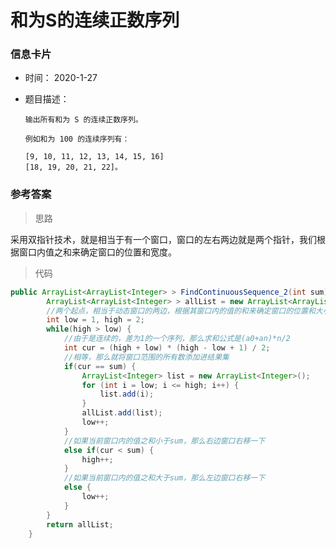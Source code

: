 # 和为S的连续正数序列 

### 信息卡片 

- 时间： 2020-1-27

- 题目描述：

  ```
  输出所有和为 S 的连续正数序列。
  
  例如和为 100 的连续序列有：
  
  [9, 10, 11, 12, 13, 14, 15, 16]
  [18, 19, 20, 21, 22]。
  ```





### 参考答案

> 思路

采用双指针技术，就是相当于有一个窗口，窗口的左右两边就是两个指针，我们根据窗口内值之和来确定窗口的位置和宽度。 




> 代码

```java
public ArrayList<ArrayList<Integer> > FindContinuousSequence_2(int sum) {
		ArrayList<ArrayList<Integer> > allList = new ArrayList<ArrayList<Integer> >();
		//两个起点，相当于动态窗口的两边，根据其窗口内的值的和来确定窗口的位置和大小
		int low = 1, high = 2;
		while(high > low) {
			//由于是连续的，差为1的一个序列，那么求和公式是(a0+an)*n/2
			int cur = (high + low) * (high - low + 1) / 2;
			//相等，那么就将窗口范围的所有数添加进结果集
			if(cur == sum) {
				ArrayList<Integer> list = new ArrayList<Integer>();
				for (int i = low; i <= high; i++) {
					list.add(i);
				}
				allList.add(list);
				low++;
			}
			//如果当前窗口内的值之和小于sum，那么右边窗口右移一下
			else if(cur < sum) {
				high++;
			}
			//如果当前窗口内的值之和大于sum，那么左边窗口右移一下
			else {
				low++;
			}
		}
		return allList;
	}
```

 



 